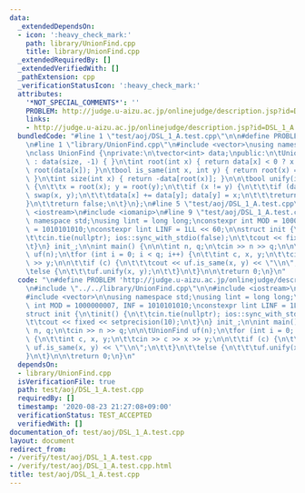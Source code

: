 ```yaml
---
data:
  _extendedDependsOn:
  - icon: ':heavy_check_mark:'
    path: library/UnionFind.cpp
    title: library/UnionFind.cpp
  _extendedRequiredBy: []
  _extendedVerifiedWith: []
  _pathExtension: cpp
  _verificationStatusIcon: ':heavy_check_mark:'
  attributes:
    '*NOT_SPECIAL_COMMENTS*': ''
    PROBLEM: http://judge.u-aizu.ac.jp/onlinejudge/description.jsp?id=DSL_1_A
    links:
    - http://judge.u-aizu.ac.jp/onlinejudge/description.jsp?id=DSL_1_A
  bundledCode: "#line 1 \"test/aoj/DSL_1_A.test.cpp\"\n\n#define PROBLEM 'http://judge.u-aizu.ac.jp/onlinejudge/description.jsp?id=DSL_1_A'\n\
    \n#line 1 \"library/UnionFind.cpp\"\n#include <vector>\nusing namespace std;\n\
    \nclass UnionFind {\nprivate:\n\tvector<int> data;\npublic:\n\tUnionFind(int size)\
    \ : data(size, -1) { }\n\tint root(int x) { return data[x] < 0 ? x : data[x] =\
    \ root(data[x]); }\n\tbool is_same(int x, int y) { return root(x) == root(y);\
    \ }\n\tint size(int x) { return -data[root(x)]; }\n\n\tbool unify(int x, int y)\
    \ {\n\t\tx = root(x); y = root(y);\n\t\tif (x != y) {\n\t\t\tif (data[y] < data[x])\
    \ swap(x, y);\n\t\t\tdata[x] += data[y]; data[y] = x;\n\t\t\treturn true;\n\t\t\
    }\n\t\treturn false;\n\t}\n};\n#line 5 \"test/aoj/DSL_1_A.test.cpp\"\n\n#include\
    \ <iostream>\n#include <iomanip>\n#line 9 \"test/aoj/DSL_1_A.test.cpp\"\n\nusing\
    \ namespace std;\nusing lint = long long;\nconstexpr int MOD = 1000000007, INF\
    \ = 1010101010;\nconstexpr lint LINF = 1LL << 60;\n\nstruct init {\n\tinit() {\n\
    \t\tcin.tie(nullptr); ios::sync_with_stdio(false);\n\t\tcout << fixed << setprecision(10);\n\
    \t}\n} init_;\n\nint main() {\n\n\tint n, q;\n\tcin >> n >> q;\n\n\tUnionFind\
    \ uf(n);\n\tfor (int i = 0; i < q; i++) {\n\t\tint c, x, y;\n\t\tcin >> c >> x\
    \ >> y;\n\n\t\tif (c) {\n\t\t\tcout << uf.is_same(x, y) << \"\\n\";\n\t\t}\n\t\
    \telse {\n\t\t\tuf.unify(x, y);\n\t\t}\n\t}\n\n\treturn 0;\n}\n"
  code: "\n#define PROBLEM 'http://judge.u-aizu.ac.jp/onlinejudge/description.jsp?id=DSL_1_A'\n\
    \n#include \"../../library/UnionFind.cpp\"\n\n#include <iostream>\n#include <iomanip>\n\
    #include <vector>\n\nusing namespace std;\nusing lint = long long;\nconstexpr\
    \ int MOD = 1000000007, INF = 1010101010;\nconstexpr lint LINF = 1LL << 60;\n\n\
    struct init {\n\tinit() {\n\t\tcin.tie(nullptr); ios::sync_with_stdio(false);\n\
    \t\tcout << fixed << setprecision(10);\n\t}\n} init_;\n\nint main() {\n\n\tint\
    \ n, q;\n\tcin >> n >> q;\n\n\tUnionFind uf(n);\n\tfor (int i = 0; i < q; i++)\
    \ {\n\t\tint c, x, y;\n\t\tcin >> c >> x >> y;\n\n\t\tif (c) {\n\t\t\tcout <<\
    \ uf.is_same(x, y) << \"\\n\";\n\t\t}\n\t\telse {\n\t\t\tuf.unify(x, y);\n\t\t\
    }\n\t}\n\n\treturn 0;\n}\n"
  dependsOn:
  - library/UnionFind.cpp
  isVerificationFile: true
  path: test/aoj/DSL_1_A.test.cpp
  requiredBy: []
  timestamp: '2020-08-23 21:27:08+09:00'
  verificationStatus: TEST_ACCEPTED
  verifiedWith: []
documentation_of: test/aoj/DSL_1_A.test.cpp
layout: document
redirect_from:
- /verify/test/aoj/DSL_1_A.test.cpp
- /verify/test/aoj/DSL_1_A.test.cpp.html
title: test/aoj/DSL_1_A.test.cpp
---
```

